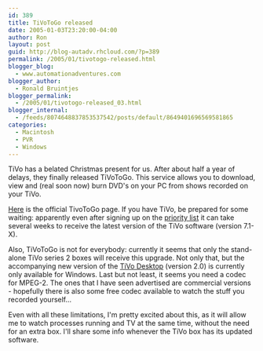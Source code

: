 ```yaml
---
id: 389
title: TiVoToGo released
date: 2005-01-03T23:20:00-04:00
author: Ron
layout: post
guid: http://blog-autadv.rhcloud.com/?p=389
permalink: /2005/01/tivotogo-released.html
blogger_blog:
  - www.automationadventures.com
blogger_author:
  - Ronald Bruintjes
blogger_permalink:
  - /2005/01/tivotogo-released_03.html
blogger_internal:
  - /feeds/8074648837853537542/posts/default/8649401696569581865
categories:
  - Macintosh
  - PVR
  - Windows
---
```

TiVo has a belated Christmas present for us. After about half a year of delays, they finally released TiVoToGo. This service allows you to download, view and (real soon now) burn DVD's on your PC from shows recorded on your TiVo.

[Here](http://www.tivo.com/4.9.19.asp) is the official TivoToGo page. If you have TiVo, be prepared for some waiting: apparently even after signing up on the [priority list](http://research.tivo.com/tivotogo/) it can take several weeks to receive the latest version of the TiVo software (version 7.1-X).

Also, TiVoToGo is not for everybody: currently it seems that only the stand-alone TiVo series 2 boxes will receive this upgrade. Not only that, but the accompanying new version of the [TiVo Desktop](http://www.tivo.com/4.9.4.1.asp) (version 2.0) is currently only available for Windows. Last but not least, it seems you need a codec for MPEG-2. The ones that I have seen advertised are commercial versions - hopefully there is also some free codec available to watch the stuff you recorded yourself...

Even with all these limitations, I'm pretty excited about this, as it will allow me to watch processes running and TV at the same time, without the need for an extra box. I'll share some info whenever the TiVo box has its updated software.